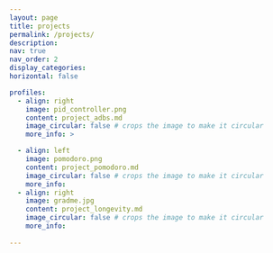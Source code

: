 ```yaml
---
layout: page
title: projects
permalink: /projects/
description: 
nav: true
nav_order: 2
display_categories:
horizontal: false

profiles:
  - align: right
    image: pid_controller.png
    content: project_adbs.md
    image_circular: false # crops the image to make it circular
    more_info: >

  - align: left
    image: pomodoro.png
    content: project_pomodoro.md
    image_circular: false # crops the image to make it circular
    more_info:  
  - align: right
    image: gradme.jpg
    content: project_longevity.md
    image_circular: false # crops the image to make it circular
    more_info: 
      
---
```

